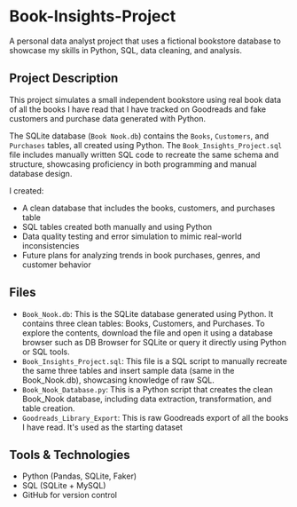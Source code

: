 # Book-Insights-Project

A personal data analyst project that uses a fictional bookstore database to showcase my skills in Python, SQL, data cleaning, and analysis.

## Project Description

This project simulates a small independent bookstore using real book data of all the books I have read that I have tracked on Goodreads and fake customers and purchase data generated with Python.

The SQLite database (`Book Nook.db`) contains the `Books`, `Customers`, and `Purchases` tables, all created using Python. The `Book_Insights_Project.sql` file includes manually written SQL code to recreate the same schema and structure, showcasing proficiency in both programming and manual database design.

I created:

- A clean database that includes the books, customers, and purchases table
- SQL tables created both manually and using Python
- Data quality testing and error simulation to mimic real-world inconsistencies
- Future plans for analyzing trends in book purchases, genres, and customer behavior

## Files 

- `Book_Nook.db`: This is the SQLite database generated using Python. It contains three clean tables: Books, Customers, and Purchases. To explore the contents, download the file and open it using a database browser such as DB Browser for SQLite or query it directly using Python or SQL tools.
- `Book_Insights_Project.sql`: This file is a SQL script to manually recreate the same three tables and insert sample data (same in the Book_Nook.db), showcasing knowledge of raw SQL.
- `Book_Nook_Database.py`: This is a Python script that creates the clean Book_Nook database, including data extraction, transformation, and table creation.
- `Goodreads_Library_Export`: This is raw Goodreads export of all the books I have read. It's used as the starting dataset

## Tools & Technologies

- Python (Pandas, SQLite, Faker)
- SQL (SQLite + MySQL)
- GitHub for version control
